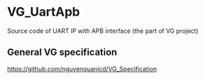 # VG_UartApb
Source code of UART IP with APB interface
(the part of VG project)

## General VG specification
https://github.com/nguyenquanicd/VG_Specification



